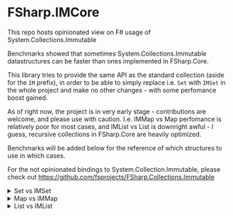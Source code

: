 # FSharp.IMCore


This repo hosts opinionated view on F# usage of System.Collections.Immutable

Benchmarks showed that sometimes System.Collections.Immutable datastructures can be faster than ones implemented in FSharp.Core.

This library tries to provide the same API as the standard collection (aside for the `IM` prefix),
in order to be able to simply replace i.e. `Set` with `IMSet` in the whole project and make no other changes - with some perfomance boost gained.

As of right now, the project is in very early stage - contributions are welcome, and please use with caution.
I.e. IMMap vs Map perfomance is relatively poor for most cases, and IMList vs List is downright awful - I guess,
recursive collections in FSharp.Core are heavily optimized.


Benchmarks will be added below for the reference of which structures to use in which cases.


For the not opinionated bindings to System.Collection.Immutable, please check out https://github.com/fsprojects/FSharp.Collections.Immutable


<details>
<summary>Set vs IMSet</summary>

BenchmarkDotNet=v0.13.1, OS=Windows 10.0.19044.1415 (21H2)
AMD Ryzen 7 3800X, 1 CPU, 16 logical and 8 physical cores
.NET SDK=6.0.100
[Host]     : .NET 6.0.0 (6.0.21.52210), X64 RyuJIT DEBUG
DefaultJob : .NET 6.0.0 (6.0.21.52210), X64 RyuJIT


|          Method |     N |              Mean |           Error |         StdDev |     Gen 0 |    Gen 1 |   Gen 2 |   Allocated |
|---------------- |------ |------------------:|----------------:|---------------:|----------:|---------:|--------:|------------:|
|       SetForAll |  1000 |          8.020 ns |       0.0319 ns |      0.0299 ns |         - |        - |       - |           - |
|     IMSetForAll |  1000 |        150.481 ns |       0.8861 ns |      0.8288 ns |    0.0076 |        - |       - |        64 B |
|   SetDifference |  1000 |    231,872.259 ns |   2,678.5253 ns |  2,505.4943 ns |   55.1758 |   9.0332 |       - |   461,512 B |
| IMSetDifference |  1000 |    168,645.868 ns |     697.2205 ns |    652.1805 ns |         - |        - |       - |           - |
|         SetFold |  1000 |      2,708.537 ns |      29.8207 ns |     24.9016 ns |         - |        - |       - |           - |
|       IMSetFold |  1000 |     15,546.811 ns |     102.7669 ns |     96.1282 ns |         - |        - |       - |           - |
|          SetMap |  1000 |    384,138.285 ns |   7,335.7615 ns |  6,861.8759 ns |   74.2188 |  24.4141 |       - |   621,105 B |
|        IMSetMap |  1000 |    797,196.191 ns |  10,926.2664 ns |  9,685.8506 ns |   17.5781 |   5.8594 |       - |   152,792 B |
|       SetFilter |  1000 |    104,441.320 ns |   1,098.4122 ns |    973.7138 ns |   29.1748 |   3.5400 |       - |   245,000 B |
|     IMSetFilter |  1000 |     50,535.280 ns |     375.4094 ns |    351.1582 ns |    3.7231 |   0.3662 |       - |    31,640 B |
|        SetUnion |  1000 |    150,804.203 ns |     443.2385 ns |    370.1243 ns |   36.1328 |   9.0332 |       - |   304,064 B |
|      IMSetUnion |  1000 |    316,005.133 ns |   2,918.1579 ns |  2,729.6467 ns |   10.7422 |   2.9297 |       - |    89,984 B |
|    SetIntersect |  1000 |     59,462.554 ns |     221.5817 ns |    196.4264 ns |         - |        - |       - |        40 B |
|  IMSetIntersect |  1000 |     67,757.834 ns |     157.1665 ns |    147.0137 ns |         - |        - |       - |           - |
|    SetSingleton |  1000 |         28.645 ns |       0.1242 ns |      0.0969 ns |    0.0124 |        - |       - |       104 B |
|  IMSetSingleton |  1000 |         37.657 ns |       0.1587 ns |      0.1485 ns |    0.0134 |        - |       - |       112 B |
|       SetMinMax |  1000 |         74.128 ns |       0.3608 ns |      0.3375 ns |    0.0172 |        - |       - |       144 B |
|     IMSetMinMax |  1000 |         34.106 ns |       0.2345 ns |      0.2194 ns |    0.0057 |        - |       - |        48 B |
|       SetForAll | 10000 |          7.856 ns |       0.0347 ns |      0.0325 ns |         - |        - |       - |           - |
|     IMSetForAll | 10000 |        154.674 ns |       0.9335 ns |      0.8276 ns |    0.0076 |        - |       - |        64 B |
|   SetDifference | 10000 |  3,455,302.214 ns |  20,606.8952 ns | 19,275.7025 ns |  742.1875 | 148.4375 |       - | 6,234,811 B |
| IMSetDifference | 10000 |  2,154,180.301 ns |   6,247.3058 ns |  5,538.0738 ns |         - |        - |       - |         3 B |
|         SetFold | 10000 |     57,391.892 ns |     320.4262 ns |    299.7269 ns |         - |        - |       - |           - |
|       IMSetFold | 10000 |    160,018.808 ns |   1,046.7981 ns |    927.9592 ns |         - |        - |       - |           - |
|          SetMap | 10000 |  7,041,036.042 ns | 104,028.7302 ns | 97,308.5388 ns | 1000.0000 | 429.6875 | 54.6875 | 7,923,256 B |
|        IMSetMap | 10000 | 11,108,164.174 ns |  32,499.7667 ns | 28,810.1967 ns |  187.5000 |  78.1250 | 15.6250 | 1,622,255 B |
|       SetFilter | 10000 |  1,687,053.568 ns |  10,144.3267 ns |  9,489.0095 ns |  398.4375 | 199.2188 |       - | 3,343,657 B |
|     IMSetFilter | 10000 |    515,340.445 ns |   1,340.4538 ns |  1,119.3396 ns |   43.9453 |  20.5078 |       - |   371,577 B |
|        SetUnion | 10000 |  2,448,743.620 ns |  31,075.0510 ns | 29,067.6220 ns |  367.1875 | 183.5938 |       - | 3,093,187 B |
|      IMSetUnion | 10000 |  3,847,398.798 ns |  15,673.7260 ns | 13,088.2711 ns |  105.4688 |  50.7813 |       - |   900,227 B |
|    SetIntersect | 10000 |    737,531.966 ns |   4,515.4139 ns |  4,223.7209 ns |         - |        - |       - |        41 B |
|  IMSetIntersect | 10000 |    824,574.679 ns |   5,487.3932 ns |  4,864.4311 ns |         - |        - |       - |         1 B |
|    SetSingleton | 10000 |         28.237 ns |       0.2009 ns |      0.1781 ns |    0.0124 |        - |       - |       104 B |
|  IMSetSingleton | 10000 |         37.984 ns |       0.1298 ns |      0.1150 ns |    0.0134 |        - |       - |       112 B |
|       SetMinMax | 10000 |         89.220 ns |       0.3781 ns |      0.3537 ns |    0.0172 |        - |       - |       144 B |
|     IMSetMinMax | 10000 |         49.791 ns |       0.1580 ns |      0.1400 ns |    0.0057 |        - |       - |        48 B |


</details>

<details>
<summary>Map vs IMMap</summary>


BenchmarkDotNet=v0.12.1, OS=nixos 20.09.3072.d4c29df154d
AMD Ryzen 3 2200G with Radeon Vega Graphics, 1 CPU, 4 logical and 4 physical cores
.NET Core SDK=3.1.102
[Host]     : .NET Core 3.1.2 (CoreCLR 4.700.20.6602, CoreFX 4.700.20.6702), X64 RyuJIT DEBUG
DefaultJob : .NET Core 3.1.2 (CoreCLR 4.700.20.6602, CoreFX 4.700.20.6702), X64 RyuJIT



|      Method |     N |           Mean |       Error |      StdDev |   Gen 0 |   Gen 1 | Gen 2 | Allocated |
|------------ |------ |---------------:|------------:|------------:|--------:|--------:|------:|----------:|
|   MapForAll |  1000 |       135.0 ns |     0.48 ns |     0.40 ns |  0.0114 |       - |     - |      24 B |
| IMMapForAll |  1000 |       541.7 ns |     1.72 ns |     1.61 ns |  0.0954 |       - |     - |     200 B |
|     MapFold |  1000 |     8,544.7 ns |    15.31 ns |    14.32 ns |       - |       - |     - |      24 B |
|   IMMapFold |  1000 |   101,637.8 ns |   365.66 ns |   324.15 ns |       - |       - |     - |      25 B |
|      MapMap |  1000 |    83,155.9 ns |   510.71 ns |   477.72 ns | 37.7197 |  4.1504 |     - |   81712 B |
|    IMMapMap |  1000 |   480,002.0 ns | 3,065.20 ns | 2,393.10 ns | 34.6680 |  9.2773 |     - |   92040 B |
|   MapFilter |  1000 |    44,084.0 ns |   186.23 ns |   155.51 ns | 10.6812 |       - |     - |   22456 B |
| IMMapFilter |  1000 |   110,120.3 ns |   197.71 ns |   165.10 ns |       - |       - |     - |      80 B |
|   MapForAll | 10000 |       128.7 ns |     0.39 ns |     0.37 ns |  0.0114 |       - |     - |      24 B |
| IMMapForAll | 10000 |       758.6 ns |     7.64 ns |     7.14 ns |  0.0954 |       - |     - |     200 B |
|     MapFold | 10000 |    30,517.7 ns |   106.01 ns |    93.97 ns |       - |       - |     - |      24 B |
|   IMMapFold | 10000 |   336,326.8 ns |   544.78 ns |   509.59 ns |       - |       - |     - |      29 B |
|      MapMap | 10000 |   328,955.9 ns |   737.01 ns |   615.44 ns | 55.1758 | 24.4141 |     - |  294248 B |
|    IMMapMap | 10000 | 1,906,479.9 ns | 3,067.23 ns | 2,869.09 ns | 56.6406 | 27.3438 |     - |  338280 B |
|   MapFilter | 10000 |   127,451.6 ns |   209.50 ns |   195.97 ns | 27.0996 |       - |     - |   56738 B |
| IMMapFilter | 10000 |   355,830.2 ns |   642.02 ns |   536.12 ns |       - |       - |     - |      80 B |

</details>

<details>
<summary>List vs IMList</summary>
BenchmarkDotNet=v0.12.1, OS=nixos 20.09.3072.d4c29df154d
AMD Ryzen 3 2200G with Radeon Vega Graphics, 1 CPU, 4 logical and 4 physical cores
.NET Core SDK=3.1.102
  [Host]     : .NET Core 3.1.2 (CoreCLR 4.700.20.6602, CoreFX 4.700.20.6702), X64 RyuJIT DEBUG
  DefaultJob : .NET Core 3.1.2 (CoreCLR 4.700.20.6602, CoreFX 4.700.20.6702), X64 RyuJIT

|          Method |     N |             Mean |          Error |         StdDev |           Median |     Gen 0 |    Gen 1 | Gen 2 | Allocated |
|---------------- |------ |-----------------:|---------------:|---------------:|-----------------:|----------:|---------:|------:|----------:|
|      ListForAll |  1000 |         7.981 ns |      0.0316 ns |      0.0280 ns |         7.970 ns |    0.0115 |        - |     - |      24 B |
|    IMListForAll |  1000 |       291.269 ns |      1.2885 ns |      1.2053 ns |       291.041 ns |    0.0534 |        - |     - |     112 B |
|      ListChoose |  1000 |    13,099.979 ns |     59.8523 ns |     49.9794 ns |    13,120.944 ns |   13.6108 |        - |     - |   28472 B |
|    IMListChoose |  1000 |   115,103.707 ns |    253.9486 ns |    225.1188 ns |   115,133.916 ns |   17.2119 |        - |     - |   36096 B |
|   IMListChoose2 |  1000 |    78,118.902 ns |    371.6425 ns |    347.6346 ns |    78,190.805 ns |   21.4844 |        - |     - |   44977 B |
|      ListFilter |  1000 |    10,583.587 ns |    187.5933 ns |    166.2966 ns |    10,546.906 ns |    7.6904 |        - |     - |   16088 B |
|    IMListFilter |  1000 |   227,469.048 ns |  1,090.5114 ns |  1,020.0651 ns |   226,954.808 ns |   14.6484 |        - |     - |   31002 B |
|        ListSkip |  1000 |        15.870 ns |      0.0386 ns |      0.0361 ns |        15.871 ns |         - |        - |     - |         - |
|      IMListSkip |  1000 |       999.828 ns |      1.9672 ns |      1.7439 ns |       999.532 ns |    0.2861 |        - |     - |     600 B |
|     ListSplitAt |  1000 |       835.706 ns |     16.2939 ns |     15.2413 ns |       829.343 ns |    1.5450 |        - |     - |    3232 B |
|   IMListSplitAt |  1000 |   109,252.525 ns |    281.4130 ns |    249.4653 ns |   109,235.328 ns |   22.0947 |        - |     - |   46209 B |
|        ListFold |  1000 |     1,655.325 ns |      0.4855 ns |      0.4054 ns |     1,655.340 ns |    0.0114 |        - |     - |      24 B |
|      IMListFold |  1000 |    36,502.616 ns |    167.2960 ns |    156.4888 ns |    36,460.795 ns |         - |        - |     - |      24 B |
|      ListReduce |  1000 |     1,781.776 ns |     35.0616 ns |     70.8261 ns |     1,817.561 ns |    0.0114 |        - |     - |      24 B |
|    IMListReduce |  1000 |    48,437.398 ns |    234.8416 ns |    219.6709 ns |    48,494.133 ns |    0.0610 |        - |     - |     184 B |
|         ListMap |  1000 |   124,002.923 ns |  2,285.7379 ns |  4,771.1861 ns |   123,511.850 ns |   40.5273 |  13.1836 |     - |  119992 B |
|       IMListMap |  1000 |   183,821.216 ns |    728.1183 ns |    681.0823 ns |   183,944.574 ns |   45.6543 |  14.4043 |     - |  144225 B |
|      ListAppend |  1000 |    12,014.536 ns |    239.5601 ns |    605.3989 ns |    12,221.564 ns |   15.2893 |        - |     - |   32000 B |
|    IMListAppend |  1000 |     1,318.064 ns |     26.3850 ns |     54.4896 ns |     1,282.044 ns |    0.4845 |        - |     - |    1016 B |
|   ListSingleton |  1000 |        19.883 ns |      0.1366 ns |      0.1278 ns |        19.838 ns |    0.0305 |        - |     - |      64 B |
| IMListSingleton |  1000 |        51.879 ns |      0.1992 ns |      0.1863 ns |        51.792 ns |    0.0496 |        - |     - |     104 B |
|         ListSum |  1000 |     1,181.593 ns |     10.0205 ns |      7.8234 ns |     1,182.945 ns |         - |        - |     - |         - |
|       IMListSum |  1000 |    31,356.484 ns |    188.7420 ns |    176.5494 ns |    31,443.292 ns |         - |        - |     - |         - |
|       ListSumBy |  1000 |     1,135.048 ns |     22.3855 ns |     26.6484 ns |     1,131.977 ns |         - |        - |     - |         - |
|     IMListSumBy |  1000 |    35,293.943 ns |     73.3893 ns |     68.6484 ns |    35,304.447 ns |         - |        - |     - |         - |
|    ListContains |  1000 |    39,835.361 ns |    270.3180 ns |    225.7277 ns |    39,792.437 ns |   22.9492 |        - |     - |   47999 B |
|  IMListContains |  1000 |    40,538.465 ns |    780.5541 ns |    730.1308 ns |    40,505.778 ns |         - |        - |     - |         - |
|        ListInit |  1000 |   191,722.961 ns |    204.6206 ns |    191.4022 ns |   191,755.327 ns |   15.1367 |        - |     - |   32027 B |
|      IMListInit |  1000 |   326,264.248 ns |  1,449.4267 ns |  1,355.7946 ns |   326,144.770 ns |   22.9492 |        - |     - |   48072 B |
|     ListTryFind |  1000 |        28.426 ns |      0.0975 ns |      0.0864 ns |        28.414 ns |    0.0229 |        - |     - |      48 B |
|   IMListTryFind |  1000 |       446.718 ns |      1.7390 ns |      1.5416 ns |       447.124 ns |    0.0648 |        - |     - |     136 B |
|     ListTryPick |  1000 |     1,943.221 ns |      0.6993 ns |      0.6199 ns |     1,943.181 ns |    0.0114 |        - |     - |      24 B |
|   IMListTryPick |  1000 |   217,044.028 ns |  1,530.3786 ns |  1,356.6407 ns |   217,415.574 ns |  155.7617 |        - |     - |  325969 B |
|      ListForAll | 10000 |         8.368 ns |      0.2016 ns |      0.2071 ns |         8.432 ns |    0.0115 |        - |     - |      24 B |
|    IMListForAll | 10000 |       329.538 ns |      1.2781 ns |      1.0673 ns |       329.340 ns |    0.0534 |        - |     - |     112 B |
|      ListChoose | 10000 |   212,257.603 ns |    546.8742 ns |    484.7897 ns |   212,096.262 ns |   60.3027 |  26.1230 |     - |  285010 B |
|    IMListChoose | 10000 | 1,395,521.969 ns |  3,398.8323 ns |  3,179.2698 ns | 1,394,403.982 ns |   62.5000 |  31.2500 |     - |  360384 B |
|   IMListChoose2 | 10000 |   837,826.524 ns |  3,308.0439 ns |  2,932.4948 ns |   838,107.884 ns |   86.9141 |  42.9688 |     - |  462585 B |
|      ListFilter | 10000 |   135,438.251 ns |    778.5044 ns |    728.2135 ns |   135,575.125 ns |   34.4238 |  15.8691 |     - |  162040 B |
|    IMListFilter | 10000 | 2,695,716.586 ns |  8,110.9267 ns |  7,190.1253 ns | 2,697,162.320 ns |   74.2188 |  31.2500 |     - |  340617 B |
|        ListSkip | 10000 |        15.873 ns |      0.0437 ns |      0.0408 ns |        15.863 ns |         - |        - |     - |         - |
|      IMListSkip | 10000 |     1,419.285 ns |      4.9647 ns |      4.6440 ns |     1,419.321 ns |    0.4234 |        - |     - |     888 B |
|     ListSplitAt | 10000 |       825.862 ns |     10.6224 ns |      9.9362 ns |       823.962 ns |    1.5450 |        - |     - |    3232 B |
|   IMListSplitAt | 10000 | 1,445,903.808 ns |  3,497.6628 ns |  3,100.5870 ns | 1,446,642.225 ns |  224.6094 |        - |     - |  478936 B |
|        ListFold | 10000 |    16,368.057 ns |      3.0471 ns |      2.3789 ns |    16,368.238 ns |         - |        - |     - |      24 B |
|      IMListFold | 10000 |   350,708.865 ns |  2,996.9287 ns |  2,502.5712 ns |   350,891.761 ns |         - |        - |     - |      24 B |
|      ListReduce | 10000 |    16,413.232 ns |     21.4287 ns |     20.0444 ns |    16,409.891 ns |         - |        - |     - |      24 B |
|    IMListReduce | 10000 |   474,313.334 ns |  1,187.0104 ns |    991.2075 ns |   474,254.945 ns |         - |        - |     - |     189 B |
|         ListMap | 10000 | 1,585,333.988 ns |  4,693.6992 ns |  4,390.4891 ns | 1,584,870.570 ns |  191.4063 |  95.7031 |     - | 1199617 B |
|       IMListMap | 10000 | 2,560,163.563 ns | 10,041.1592 ns |  9,392.5065 ns | 2,556,900.688 ns |  230.4688 | 113.2813 |     - | 1439754 B |
|      ListAppend | 10000 |   169,355.926 ns |    497.7907 ns |    465.6337 ns |   169,292.731 ns |   51.5137 |  25.6348 |     - |  320003 B |
|    IMListAppend | 10000 |     2,354.902 ns |      6.7771 ns |      6.0078 ns |     2,354.560 ns |    0.6905 |        - |     - |    1448 B |
|   ListSingleton | 10000 |        19.841 ns |      0.0797 ns |      0.0706 ns |        19.839 ns |    0.0305 |        - |     - |      64 B |
| IMListSingleton | 10000 |        52.006 ns |      0.6046 ns |      0.5048 ns |        51.870 ns |    0.0496 |        - |     - |     104 B |
|         ListSum | 10000 |    11,331.306 ns |     83.6743 ns |     78.2690 ns |    11,308.454 ns |         - |        - |     - |         - |
|       IMListSum | 10000 |   317,963.375 ns |    552.8468 ns |    461.6521 ns |   318,028.810 ns |         - |        - |     - |       3 B |
|       ListSumBy | 10000 |    11,073.473 ns |     78.3062 ns |     69.4164 ns |    11,057.138 ns |         - |        - |     - |         - |
|     IMListSumBy | 10000 |   319,061.164 ns |    272.1823 ns |    227.2846 ns |   319,113.925 ns |         - |        - |     - |         - |
|    ListContains | 10000 |   405,510.339 ns |  2,259.4064 ns |  2,113.4502 ns |   404,869.468 ns |  229.4922 |        - |     - |  480001 B |
|  IMListContains | 10000 |   357,344.977 ns |    415.4500 ns |    324.3560 ns |   357,347.705 ns |         - |        - |     - |       3 B |
|        ListInit | 10000 |   190,739.865 ns |    315.8135 ns |    295.4121 ns |   190,762.974 ns |   15.1367 |        - |     - |   32024 B |
|      IMListInit | 10000 |   323,333.401 ns |  1,270.9053 ns |  1,188.8056 ns |   323,405.339 ns |   22.9492 |        - |     - |   48072 B |
|     ListTryFind | 10000 |        20.761 ns |      0.0857 ns |      0.0801 ns |        20.764 ns |    0.0229 |        - |     - |      48 B |
|   IMListTryFind | 10000 |       530.851 ns |      1.2373 ns |      1.1574 ns |       531.061 ns |    0.0648 |        - |     - |     136 B |
|     ListTryPick | 10000 |    19,244.348 ns |      3.1145 ns |      2.7609 ns |    19,243.698 ns |         - |        - |     - |      24 B |
|   IMListTryPick | 10000 | 3,227,740.197 ns | 20,811.8336 ns | 19,467.4021 ns | 3,231,371.820 ns | 2296.8750 |        - |     - | 4807728 B |
</details>